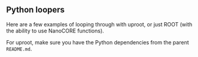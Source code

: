 ## Python loopers

Here are a few examples of looping through with uproot, or just ROOT (with the ability to use NanoCORE functions).

For uproot, make sure you have the Python dependencies from the parent `README.md`.
